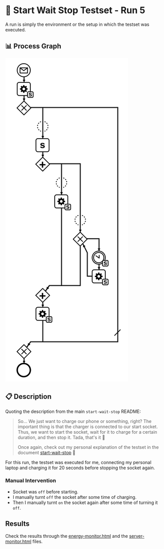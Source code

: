 # 🧪 Start Wait Stop Testset - Run 5

A run is simply the environment or the setup in which the testset was executed.

## 📊 Process Graph

![Process Diagram](https://raw.githubusercontent.com/ylkhayat/smart-socket-service/main/docs/testsets/start-wait-stop/start-wait-stop.svg)

## 📋 Description

Quoting the description from the main `start-wait-stop` README:

> So... We just want to charge our phone or something, right? The important thing is that the charger is connected to our start socket. Thus, we want to start the socket, wait for it to charge for a certain duration, and then stop it. Tada, that's it 🎉
>
> Once again, check out my personal explanation of the testset in the document [start-wait-stop](https://raw.githubusercontent.com/ylkhayat/smart-socket-service/main/docs/testsets/start-wait-stop.pdf) 🚀

For this run, the testset was executed for me, connecting my personal laptop and charging it for 20 seconds before stopping the socket again.

### Manual Intervention

- Socket was `off` before starting.
- I manually turnt `off` the socket after some time of charging.
- Then I manually turnt `on` the socket again after some time of turning it `off`.

## Results

Check the results through the [energy-monitor.html](./energy-monitor.html) and the [server-monitor.html](./server-monitor.html) files.
